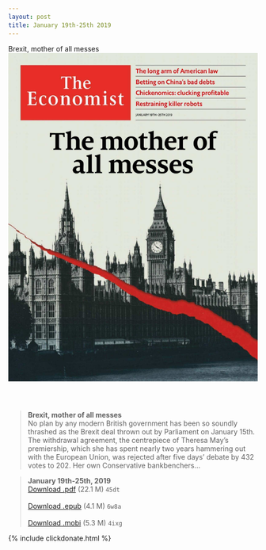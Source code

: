 ```yaml
---
layout: post
title: January 19th-25th 2019
---
```


<div class="message">
	Brexit, mother of all messes
</div>

<header class="xmas">
<div class="cover upload">
<img src="/public/img/the-economist/img_2019.01.19.jpg" />
</div>
</header>
<!--more-->

> **Brexit, mother of all messes** <br/>
No plan by any modern British government has been so soundly thrashed as the Brexit deal thrown out by Parliament on January 15th. The withdrawal agreement, the centrepiece of Theresa May’s premiership, which she has spent nearly two years hammering out with the European Union, was rejected after five days’ debate by 432 votes to 202. Her own Conservative bankbenchers...

> **January 19th-25th, 2019**<br/>
[Download .pdf](https://pan.baidu.com/s/1h-_S1RNDEIfJNxBvOrgLKw) (22.1 M)
`45dt` <br/><br/>
[Download .epub](https://pan.baidu.com/s/16Q_yU_lYwahB8RBeH9GGaw) (4.1 M)
`6w8a` <br/><br/>
[Download .mobi](https://pan.baidu.com/s/1UlxZu4pCf8cN6Tt0RLPQDw) (5.3 M)
`4ixg`

{% include clickdonate.html %}
